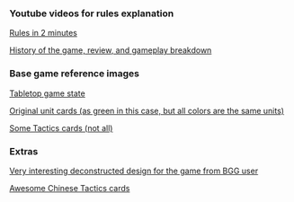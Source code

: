 ### Youtube videos for rules explanation

[Rules in 2 minutes](https://www.youtube.com/watch?v=hfX4daUghu0)

[History of the game, review, and gameplay breakdown](https://www.youtube.com/watch?v=hfX4daUghu0)

### Base game reference images

[Tabletop game state](https://cf.geekdo-images.com/w79F9jXGdzhFPSA2JdB2ng__imagepage/img/t_yeXcSNCBM754Y0QWvJx8Q8crk=/fit-in/900x600/filters:no_upscale():strip_icc()/pic839646.jpg)

[Original unit cards (as green in this case, but all colors are the same units)](https://cf.geekdo-images.com/rz_XeydNZvtY6y8vuCnZLA__imagepage/img/kjlLgvQz7Y2aCPMaoi4y1OaDR8Y=/fit-in/900x600/filters:no_upscale():strip_icc()/pic100485.jpg)

[Some Tactics cards (not all)](https://cf.geekdo-images.com/9u-yCNCBqL2GdrC8XxHJsg__imagepage/img/yFhr85GgCQw_jXfomQEaaxzk-0Q=/fit-in/900x600/filters:no_upscale():strip_icc()/pic100487.jpg)

### Extras

[Very interesting deconstructed design for the game from BGG user](https://cf.geekdo-images.com/lEBtA-8btVRkkjmZJqEIwg__imagepage/img/pxfB_-lnoxobQslGRqn9XOqF3AI=/fit-in/900x600/filters:no_upscale():strip_icc()/pic499042.jpg)

[Awesome Chinese Tactics cards](https://cf.geekdo-images.com/sbcumUzmUhyhitxz6ZuVdw__imagepage/img/nBcTDchREHgOEFUKfGKzu8pwZ8c=/fit-in/900x600/filters:no_upscale():strip_icc()/pic1021768.jpg)